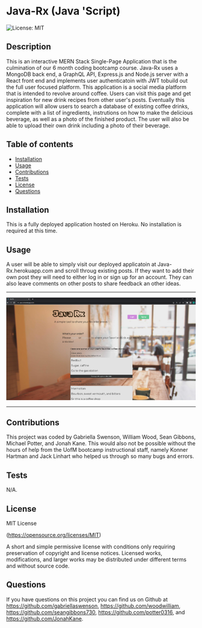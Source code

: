 # Java-Rx (Java 'Script)

![License: MIT](https://img.shields.io/badge/License-MIT-yellow.svg)

## Description

This is an interactive MERN Stack Single-Page Application that is the culmination of our 6 month coding bootcamp course. Java-Rx uses a MongoDB back end, a GraphQL API, Express.js and Node.js server with a React front end and implements user authenticatoin with JWT tobuild out the full user focused platform. This application is a social media platform that is intended to revolve around coffee. Users can visit this page and get inspiration for new drink recipes from other user's posts. Eventually this application will allow users to search a database of existing coffee drinks, complete with a list of ingredients, instrutions on how to make the delicious beverage, as well as a photo of the finished product. The user will also be able to upload their own drink including a photo of their beverage.

## Table of contents

- [Installation](#installation)
- [Usage](#usage)
- [Contributions](#contributions)
- [Tests](#tests)
- [License](#license)
- [Questions](#questions)

## Installation

This is a fully deployed application hosted on Heroku. No installation is required at this time.

## Usage

A user will be able to simply visit our deployed applicatoin at Java-Rx.herokuapp.com and scroll throug existing posts. If they want to add their own post they will need to either log in or sign up for an account. They can also leave comments on other posts to share feedback an other ideas.

---

![Main view of java-rx website](assets/java-rx.png)

---

## Contributions

This project was coded by Gabriella Swenson, William Wood, Sean Gibbons, Michael Potter, and Jonah Kane. This would also not be possible without the hours of help from the UofM bootcamp instructional staff, namely Konner Hartman and Jack Linhart who helped us through so many bugs and errors.

## Tests

N/A.

## License

MIT License

(https://opensource.org/licenses/MIT)

A short and simple permissive license with conditions only requiring preservation of copyright and license notices. Licensed works, modifications, and larger works may be distributed under different terms and without source code.

## Questions

If you have questions on this project you can find us on Github at https://github.com/gabriellaswenson, https://github.com/woodwilliam, https://github.com/seangibbons730, https://github.com/potter0316, and https://github.com/JonahKane.

